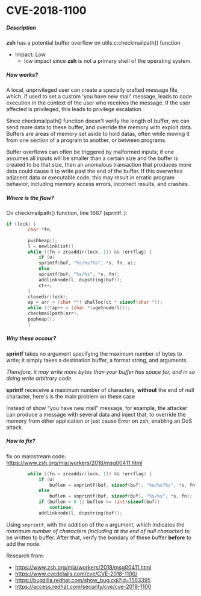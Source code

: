 # CVE-2018-1100

##### Description
**zsh** has a potential buffer overflow on utils.c:checkmailpath() function

  - Impact: Low
    - low impact since **zsh** is not a primary shell of the operating system. 

##### How works?
A local, unprivileged user can create a specially crafted message file, which, if used to set a custom 'you have new
mail' message, leads to code execution in the context of the user who receives the message. If the user affected is privileged, this leads to privilege escalation.

Since checkmailpath() function doesn't verify the length of buffer, we can send more data to these buffer, and override the memory with exploit data. Buffers are areas of memory set aside to hold datas, often while moving it from one section of a program to another, or between programs. 

Buffer overflows can often be triggered by malformed inputs; if one assumes all inputs will be smaller than a certain size and the buffer is created to be that size, then an anomalous transaction that produces more data could cause it to write past the end of the buffer. If this overwrites adjacent data or executable code, this may result in erratic program behavior, including memory access errors, incorrect results, and crashes.

##### Where is the flaw?
On checkmailpath() function, line 1667 (sprintf..):
```c
if (lock) {
		char *fn;

		pushheap();
		l = newlinklist();
		while ((fn = zreaddir(lock, 1)) && !errflag) {
		    if (u)
			sprintf(buf, "%s/%s?%s", *s, fn, u);
		    else
			sprintf(buf, "%s/%s", *s, fn);
		    addlinknode(l, dupstring(buf));
		    ct++;
		}
		closedir(lock);
		ap = arr = (char **) zhalloc(ct * sizeof(char *));
		while ((*ap++ = (char *)ugetnode(l)));
		checkmailpath(arr);
		popheap();
	    }
```

##### Why these occour?
**sprintf** takes no argument specifying the maximum number of bytes to write; it simply takes a destination buffer, a format string, and arguments.

*Therefore, it may write more bytes than your buffer has space for, and in so doing write arbitrary code.* 

**sprintf** receceive a maximum number of characters, **without** the end of null character, here's is the main problem on these case

Instead of show "you have new mail" message, for example, the attacker can produce a message with several data and inject that, to override the memory from other application or just cause Error on zsh, enabling an DoS attack.
##### How to fix?
fix on mainstream code: https://www.zsh.org/mla/workers/2018/msg00411.html
```c
		while ((fn = zreaddir(lock, 1)) && !errflag) {
		    if (u)
			    buflen = snprintf(buf, sizeof(buf), "%s/%s?%s", *s, fn, u);
		    else
			    buflen = snprintf(buf, sizeof(buf), "%s/%s", *s, fn);
		    if (buflen < 0 || buflen >= (int)sizeof(buf))
			    continue;
		    addlinknode(l, dupstring(buf));
```
Using `snprintf`, with the addition of the `n` argument, which indicates the *maximum number of characters (including at the end of null character)*  to be written to buffer. After that, verify the bondary of these buffer **before** to add the node.

Research from:
- https://www.zsh.org/mla/workers/2018/msg00411.html
- https://www.cvedetails.com/cve/CVE-2018-1100/
- https://bugzilla.redhat.com/show_bug.cgi?id=1563395
- https://access.redhat.com/security/cve/cve-2018-1100
